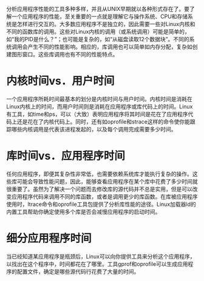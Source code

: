 分析应用程序性能的工具多种多样，并且从UNIX早期就以各种形式存在了。要了解一个应用程序的性能，至关重要的一点就是理解它与操作系统、CPU和存储系统是怎样进行交互的。大多数应用程序不是独立的，因此需要一些对Linux内核和不同的函数库的调用。这些对Linux内核的调用（或系统调用）可能是简单的，如“我的PID是什么？”；也可能是复杂的，如“从磁盘读取12个数据块”。不同的系统调用会产生不同的性能影响。相应的，库调用也可以简单如内存分配，复杂如创建图形窗口。这些库调用也有不同的性能特点。

# 内核时间vs．用户时间

一个应用程序所耗时间最基本的划分是内核时间与用户时间。内核时间是消耗在Linux内核上的时间，而用户时间则是消耗在应用程序或库代码上的时间。Linux有工具，如time和ps，可以（大致）表明应用程序将其时间是花在了应用程序代码上还是花在了内核代码上。同时，还有如oprofile和strace这样的命令使你能跟踪哪些内核调用是代表该进程发起的，以及每个调用完成需要多少时间。

# 库时间vs．应用程序时间

任何应用程序，即便其复杂性非常低，也需要依赖系统库才能执行复杂的操作。这些库可能会导致性能问题，因此，能够查看应用程序在某个库中花费了多少时间就很重要了。虽然为了解决一个问题而去修改库的源代码并不总是实用，但是可以改变应用程序代码来调用不同的库函数，或者是调用更少的库函数。在库被应用程序使用时，ltrace命令和oprofile工具包提供了分析库性能的途径。Linux加载器ld的内置工具帮助你确定使用多个库是否会减慢应用程序的启动时间。

# 细分应用程序时间

当已经知道某应用程序是瓶颈后，Linux可以向你提供工具来分析这个应用程序，以找出在这个程序中，时间都花在了哪里。工具gprof和oprofile可以生成应用程序的配置文件，确定是哪些源代码行花费了大量的时间。